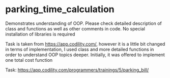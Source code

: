 # parking_time_calculation
Demonstrates understanding of OOP. Please check detailed description of class and functions as well as other comments in code.
No special installation of libraries is required


Task is taken from https://app.codility.com/, however it is a little bit changed in terms of implementation, I used class and more detailed functions in order to understand OOP topics deeper. Initially, it was offered to implement one total cost function

Task: https://app.codility.com/programmers/trainings/5/parking_bill/
